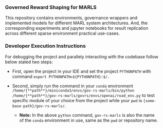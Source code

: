 ### Governed Reward Shaping for MARLS

This repository contains environments, governance wrappers and implemented models for different
MARL system architectures. And, the corresponding experiments and jupyter notebooks for result replication across
different sparse environment practical use-cases.

### Developer Execution Instructions

For debugging the project and parallely interacting with the codebase follow below stated two steps:

* First, open the project in your IDE and set the project `PYTHONPATH` 
with command `export PYTHONPATH=${PYTHONPATH}:$/.`

* Second, simply run the command in your `conda` environment `/home/{**path**}/miniconda3/envs/gov-rs-marls/bin/python
/home/{**path**}/gov-rs-marls/govrs/envs/openai/road_env.py` to test specific module of your choice from the project
while your `pwd` is `{some-base-path}/gov-rs-marls/`.
  * **Note:** In the above `python` command, `gov-rs-marls` is also the name of the `conda` environment in use, same as the `pwd` or repository name.

